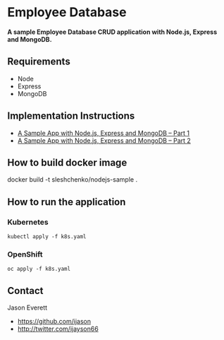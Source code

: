 Employee Database
=====================

**A sample Employee Database CRUD application with Node.js, Express and MongoDB.**

## Requirements

* Node
* Express
* MongoDB

## Implementation Instructions

* [A Sample App with Node.js, Express and MongoDB – Part 1](http://blog.ijasoneverett.com/2013/03/a-sample-app-with-node-js-express-and-mongodb-part-1/)
* [A Sample App with Node.js, Express and MongoDB – Part 2](http://blog.ijasoneverett.com/2013/04/a-sample-app-with-node-js-express-and-mongodb-part-2/)

## How to build docker image

docker build -t sleshchenko/nodejs-sample .

## How to run the application

### Kubernetes
```
kubectl apply -f k8s.yaml
```

### OpenShift
```
oc apply -f k8s.yaml
```

## Contact

Jason Everett

- https://github.com/ijason
- http://twitter.com/ijayson66
